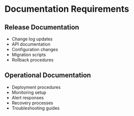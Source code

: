 
# Documentation Requirements

## Release Documentation
- Change log updates
- API documentation
- Configuration changes
- Migration scripts
- Rollback procedures

## Operational Documentation
- Deployment procedures
- Monitoring setup
- Alert responses
- Recovery processes
- Troubleshooting guides
